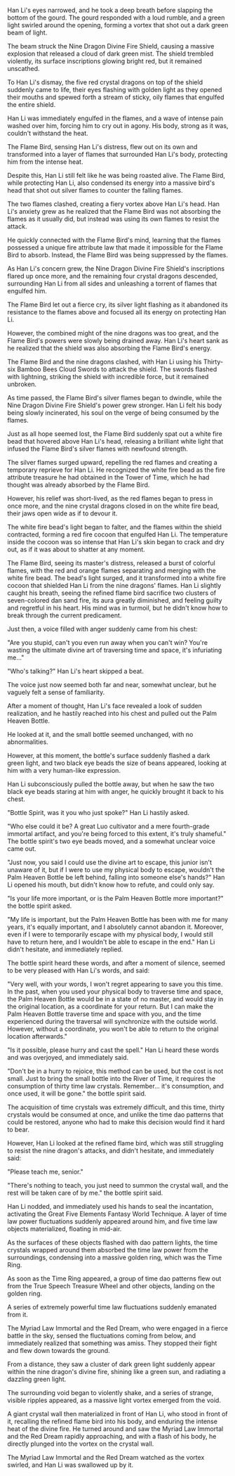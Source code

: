 Han Li's eyes narrowed, and he took a deep breath before slapping the bottom of the gourd. The gourd responded with a loud rumble, and a green light swirled around the opening, forming a vortex that shot out a dark green beam of light.

The beam struck the Nine Dragon Divine Fire Shield, causing a massive explosion that released a cloud of dark green mist. The shield trembled violently, its surface inscriptions glowing bright red, but it remained unscathed.

To Han Li's dismay, the five red crystal dragons on top of the shield suddenly came to life, their eyes flashing with golden light as they opened their mouths and spewed forth a stream of sticky, oily flames that engulfed the entire shield.

Han Li was immediately engulfed in the flames, and a wave of intense pain washed over him, forcing him to cry out in agony. His body, strong as it was, couldn't withstand the heat.

The Flame Bird, sensing Han Li's distress, flew out on its own and transformed into a layer of flames that surrounded Han Li's body, protecting him from the intense heat.

Despite this, Han Li still felt like he was being roasted alive. The Flame Bird, while protecting Han Li, also condensed its energy into a massive bird's head that shot out silver flames to counter the falling flames.

The two flames clashed, creating a fiery vortex above Han Li's head. Han Li's anxiety grew as he realized that the Flame Bird was not absorbing the flames as it usually did, but instead was using its own flames to resist the attack.

He quickly connected with the Flame Bird's mind, learning that the flames possessed a unique fire attribute law that made it impossible for the Flame Bird to absorb. Instead, the Flame Bird was being suppressed by the flames.

As Han Li's concern grew, the Nine Dragon Divine Fire Shield's inscriptions flared up once more, and the remaining four crystal dragons descended, surrounding Han Li from all sides and unleashing a torrent of flames that engulfed him.

The Flame Bird let out a fierce cry, its silver light flashing as it abandoned its resistance to the flames above and focused all its energy on protecting Han Li.

However, the combined might of the nine dragons was too great, and the Flame Bird's powers were slowly being drained away. Han Li's heart sank as he realized that the shield was also absorbing the Flame Bird's energy.

The Flame Bird and the nine dragons clashed, with Han Li using his Thirty-six Bamboo Bees Cloud Swords to attack the shield. The swords flashed with lightning, striking the shield with incredible force, but it remained unbroken.

As time passed, the Flame Bird's silver flames began to dwindle, while the Nine Dragon Divine Fire Shield's power grew stronger. Han Li felt his body being slowly incinerated, his soul on the verge of being consumed by the flames.

Just as all hope seemed lost, the Flame Bird suddenly spat out a white fire bead that hovered above Han Li's head, releasing a brilliant white light that infused the Flame Bird's silver flames with newfound strength.

The silver flames surged upward, repelling the red flames and creating a temporary reprieve for Han Li. He recognized the white fire bead as the fire attribute treasure he had obtained in the Tower of Time, which he had thought was already absorbed by the Flame Bird.

However, his relief was short-lived, as the red flames began to press in once more, and the nine crystal dragons closed in on the white fire bead, their jaws open wide as if to devour it.

The white fire bead's light began to falter, and the flames within the shield contracted, forming a red fire cocoon that engulfed Han Li. The temperature inside the cocoon was so intense that Han Li's skin began to crack and dry out, as if it was about to shatter at any moment.

The Flame Bird, seeing its master's distress, released a burst of colorful flames, with the red and orange flames separating and merging with the white fire bead. The bead's light surged, and it transformed into a white fire cocoon that shielded Han Li from the nine dragons' flames.
Han Li slightly caught his breath, seeing the refined flame bird sacrifice two clusters of seven-colored dan sand fire, its aura greatly diminished, and feeling guilty and regretful in his heart. His mind was in turmoil, but he didn't know how to break through the current predicament.

Just then, a voice filled with anger suddenly came from his chest:

"Are you stupid, can't you even run away when you can't win? You're wasting the ultimate divine art of traversing time and space, it's infuriating me..."

"Who's talking?" Han Li's heart skipped a beat.

The voice just now seemed both far and near, somewhat unclear, but he vaguely felt a sense of familiarity.

After a moment of thought, Han Li's face revealed a look of sudden realization, and he hastily reached into his chest and pulled out the Palm Heaven Bottle.

He looked at it, and the small bottle seemed unchanged, with no abnormalities.

However, at this moment, the bottle's surface suddenly flashed a dark green light, and two black eye beads the size of beans appeared, looking at him with a very human-like expression.

Han Li subconsciously pulled the bottle away, but when he saw the two black eye beads staring at him with anger, he quickly brought it back to his chest.

"Bottle Spirit, was it you who just spoke?" Han Li hastily asked.

"Who else could it be? A great Luo cultivator and a mere fourth-grade immortal artifact, and you're being forced to this extent, it's truly shameful." The bottle spirit's two eye beads moved, and a somewhat unclear voice came out.

"Just now, you said I could use the divine art to escape, this junior isn't unaware of it, but if I were to use my physical body to escape, wouldn't the Palm Heaven Bottle be left behind, falling into someone else's hands?" Han Li opened his mouth, but didn't know how to refute, and could only say.

"Is your life more important, or is the Palm Heaven Bottle more important?" the bottle spirit asked.

"My life is important, but the Palm Heaven Bottle has been with me for many years, it's equally important, and I absolutely cannot abandon it. Moreover, even if I were to temporarily escape with my physical body, I would still have to return here, and I wouldn't be able to escape in the end." Han Li didn't hesitate, and immediately replied.

The bottle spirit heard these words, and after a moment of silence, seemed to be very pleased with Han Li's words, and said:

"Very well, with your words, I won't regret appearing to save you this time. In the past, when you used your physical body to traverse time and space, the Palm Heaven Bottle would be in a state of no master, and would stay in the original location, as a coordinate for your return. But I can make the Palm Heaven Bottle traverse time and space with you, and the time experienced during the traversal will synchronize with the outside world. However, without a coordinate, you won't be able to return to the original location afterwards."

"Is it possible, please hurry and cast the spell." Han Li heard these words and was overjoyed, and immediately said.

"Don't be in a hurry to rejoice, this method can be used, but the cost is not small. Just to bring the small bottle into the River of Time, it requires the consumption of thirty time law crystals. Remember... it's consumption, and once used, it will be gone." the bottle spirit said.

The acquisition of time crystals was extremely difficult, and this time, thirty crystals would be consumed at once, and unlike the time dao patterns that could be restored, anyone who had to make this decision would find it hard to bear.

However, Han Li looked at the refined flame bird, which was still struggling to resist the nine dragon's attacks, and didn't hesitate, and immediately said:

"Please teach me, senior."

"There's nothing to teach, you just need to summon the crystal wall, and the rest will be taken care of by me." the bottle spirit said.

Han Li nodded, and immediately used his hands to seal the incantation, activating the Great Five Elements Fantasy World Technique. A layer of time law power fluctuations suddenly appeared around him, and five time law objects materialized, floating in mid-air.

As the surfaces of these objects flashed with dao pattern lights, the time crystals wrapped around them absorbed the time law power from the surroundings, condensing into a massive golden ring, which was the Time Ring.

As soon as the Time Ring appeared, a group of time dao patterns flew out from the True Speech Treasure Wheel and other objects, landing on the golden ring.

A series of extremely powerful time law fluctuations suddenly emanated from it.

The Myriad Law Immortal and the Red Dream, who were engaged in a fierce battle in the sky, sensed the fluctuations coming from below, and immediately realized that something was amiss. They stopped their fight and flew down towards the ground.

From a distance, they saw a cluster of dark green light suddenly appear within the nine dragon's divine fire, shining like a green sun, and radiating a dazzling green light.

The surrounding void began to violently shake, and a series of strange, visible ripples appeared, as a massive light vortex emerged from the void.

A giant crystal wall then materialized in front of Han Li, who stood in front of it, recalling the refined flame bird into his body, and enduring the intense heat of the divine fire. He turned around and saw the Myriad Law Immortal and the Red Dream rapidly approaching, and with a flash of his body, he directly plunged into the vortex on the crystal wall.

The Myriad Law Immortal and the Red Dream watched as the vortex swirled, and Han Li was swallowed up by it.